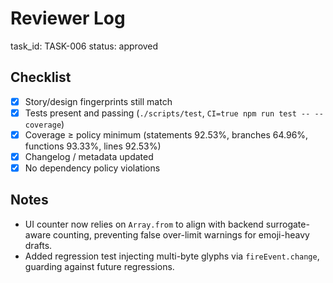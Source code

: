 # Reviewer Log

task_id: TASK-006
status: approved

## Checklist
- [x] Story/design fingerprints still match
- [x] Tests present and passing (`./scripts/test`, `CI=true npm run test -- --coverage`)
- [x] Coverage ≥ policy minimum (statements 92.53%, branches 64.96%, functions 93.33%, lines 92.53%)
- [x] Changelog / metadata updated
- [x] No dependency policy violations

## Notes
- UI counter now relies on `Array.from` to align with backend surrogate-aware counting, preventing false over-limit warnings for emoji-heavy drafts.
- Added regression test injecting multi-byte glyphs via `fireEvent.change`, guarding against future regressions.

